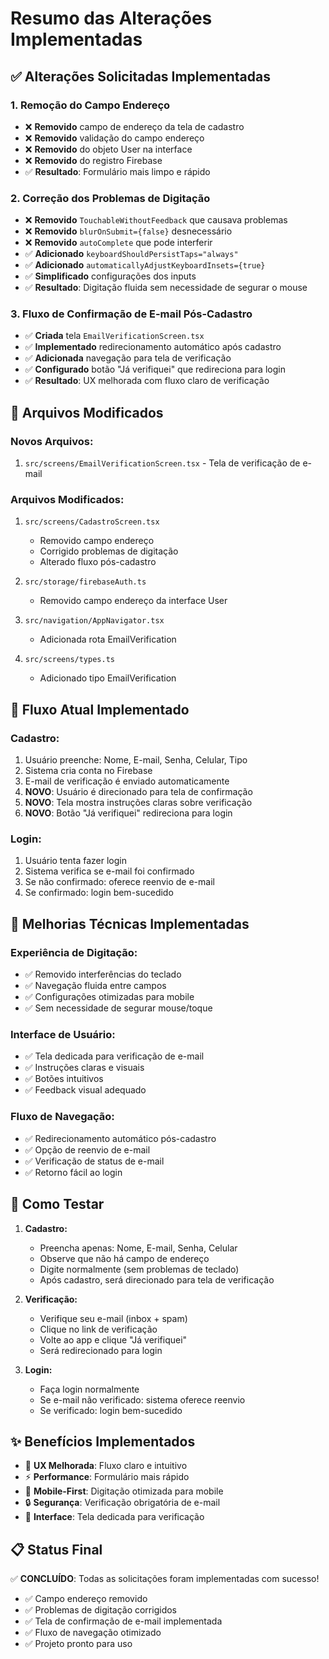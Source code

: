 # Resumo das Alterações Implementadas

## ✅ Alterações Solicitadas Implementadas

### 1. **Remoção do Campo Endereço**
- ❌ **Removido** campo de endereço da tela de cadastro
- ❌ **Removido** validação do campo endereço
- ❌ **Removido** do objeto User na interface
- ❌ **Removido** do registro Firebase
- ✅ **Resultado**: Formulário mais limpo e rápido

### 2. **Correção dos Problemas de Digitação**
- ❌ **Removido** `TouchableWithoutFeedback` que causava problemas
- ❌ **Removido** `blurOnSubmit={false}` desnecessário
- ❌ **Removido** `autoComplete` que pode interferir
- ✅ **Adicionado** `keyboardShouldPersistTaps="always"`
- ✅ **Adicionado** `automaticallyAdjustKeyboardInsets={true}`
- ✅ **Simplificado** configurações dos inputs
- ✅ **Resultado**: Digitação fluida sem necessidade de segurar o mouse

### 3. **Fluxo de Confirmação de E-mail Pós-Cadastro**
- ✅ **Criada** tela `EmailVerificationScreen.tsx`
- ✅ **Implementado** redirecionamento automático após cadastro
- ✅ **Adicionada** navegação para tela de verificação
- ✅ **Configurado** botão "Já verifiquei" que redireciona para login
- ✅ **Resultado**: UX melhorada com fluxo claro de verificação

## 📁 Arquivos Modificados

### **Novos Arquivos:**
1. `src/screens/EmailVerificationScreen.tsx` - Tela de verificação de e-mail

### **Arquivos Modificados:**
1. `src/screens/CadastroScreen.tsx`
   - Removido campo endereço
   - Corrigido problemas de digitação
   - Alterado fluxo pós-cadastro

2. `src/storage/firebaseAuth.ts`
   - Removido campo endereço da interface User

3. `src/navigation/AppNavigator.tsx`
   - Adicionada rota EmailVerification

4. `src/screens/types.ts`
   - Adicionado tipo EmailVerification

## 🎯 Fluxo Atual Implementado

### **Cadastro:**
1. Usuário preenche: Nome, E-mail, Senha, Celular, Tipo
2. Sistema cria conta no Firebase
3. E-mail de verificação é enviado automaticamente
4. **NOVO**: Usuário é direcionado para tela de confirmação
5. **NOVO**: Tela mostra instruções claras sobre verificação
6. **NOVO**: Botão "Já verifiquei" redireciona para login

### **Login:**
1. Usuário tenta fazer login
2. Sistema verifica se e-mail foi confirmado
3. Se não confirmado: oferece reenvio de e-mail
4. Se confirmado: login bem-sucedido

## 🔧 Melhorias Técnicas Implementadas

### **Experiência de Digitação:**
- ✅ Removido interferências do teclado
- ✅ Navegação fluida entre campos
- ✅ Configurações otimizadas para mobile
- ✅ Sem necessidade de segurar mouse/toque

### **Interface de Usuário:**
- ✅ Tela dedicada para verificação de e-mail
- ✅ Instruções claras e visuais
- ✅ Botões intuitivos
- ✅ Feedback visual adequado

### **Fluxo de Navegação:**
- ✅ Redirecionamento automático pós-cadastro
- ✅ Opção de reenvio de e-mail
- ✅ Verificação de status de e-mail
- ✅ Retorno fácil ao login

## 🚀 Como Testar

1. **Cadastro:**
   - Preencha apenas: Nome, E-mail, Senha, Celular
   - Observe que não há campo de endereço
   - Digite normalmente (sem problemas de teclado)
   - Após cadastro, será direcionado para tela de verificação

2. **Verificação:**
   - Verifique seu e-mail (inbox + spam)
   - Clique no link de verificação
   - Volte ao app e clique "Já verifiquei"
   - Será redirecionado para login

3. **Login:**
   - Faça login normalmente
   - Se e-mail não verificado: sistema oferece reenvio
   - Se verificado: login bem-sucedido

## ✨ Benefícios Implementados

- 🎯 **UX Melhorada**: Fluxo claro e intuitivo
- ⚡ **Performance**: Formulário mais rápido
- 📱 **Mobile-First**: Digitação otimizada para mobile
- 🔒 **Segurança**: Verificação obrigatória de e-mail
- 🎨 **Interface**: Tela dedicada para verificação

## 📋 Status Final

✅ **CONCLUÍDO**: Todas as solicitações foram implementadas com sucesso!

- ✅ Campo endereço removido
- ✅ Problemas de digitação corrigidos  
- ✅ Tela de confirmação de e-mail implementada
- ✅ Fluxo de navegação otimizado
- ✅ Projeto pronto para uso


